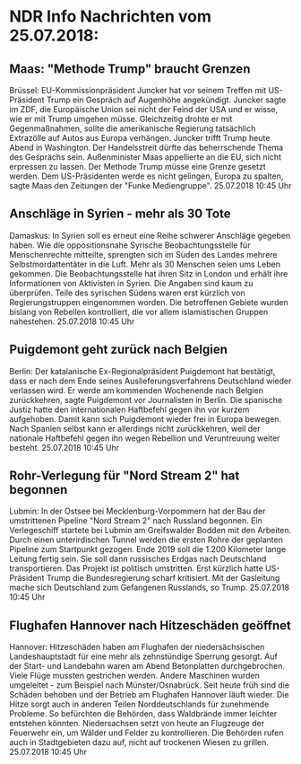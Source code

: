# NDR Info Nachrichten vom 25.07.2018:


## Maas: "Methode Trump" braucht Grenzen
Brüssel:	EU-Kommissionpräsident Juncker hat vor seinem Treffen mit US-Präsident Trump ein Gespräch auf Augenhöhe angekündigt. Juncker sagte im ZDF, die Europäische Union sei nicht der Feind der USA und er wisse, wie er mit Trump umgehen müsse. Gleichzeitig drohte er mit Gegenmaßnahmen, sollte die amerikanische Regierung tatsächlich Extrazölle auf Autos aus Europa verhängen. Juncker trifft Trump heute Abend in Washington. Der Handelsstreit dürfte das beherrschende Thema des Gesprächs sein. Außenminister Maas appellierte an die EU, sich nicht erpressen zu lassen. Der Methode Trump müsse eine Grenze gesetzt werden. Dem US-Präsidenten werde es nicht gelingen, Europa zu spalten, sagte Maas den Zeitungen der "Funke Mediengruppe". 25.07.2018 10:45 Uhr 

## Anschläge in Syrien - mehr als 30 Tote
Damaskus: In Syrien soll es erneut eine Reihe schwerer Anschläge gegeben haben. Wie die oppositionsnahe Syrische Beobachtungsstelle für Menschenrechte mitteilte, sprengten sich im Süden des Landes mehrere Selbstmordattentäter in die Luft. Mehr als 30 Menschen seien ums Leben gekommen. Die Beobachtungsstelle hat ihren Sitz in London und erhält ihre Informationen von Aktivisten in Syrien. Die Angaben sind kaum zu überprüfen. Teile des syrischen Südens waren erst kürzlich von Regierungstruppen eingenommen worden. Die betroffenen Gebiete wurden bislang von Rebellen kontrolliert, die vor allem islamistischen Gruppen nahestehen. 25.07.2018 10:45 Uhr 

## Puigdemont geht zurück nach Belgien
Berlin: Der katalanische Ex-Regionalpräsident Puigdemont hat bestätigt, dass er nach dem Ende seines Auslieferungsverfahrens Deutschland wieder verlassen wird. Er werde am kommenden Wochenende nach Belgien zurückkehren, sagte Puigdemont vor Journalisten in Berlin. Die spanische Justiz hatte den internationalen Haftbefehl gegen ihn vor kurzem aufgehoben. Damit kann sich Puigdemont wieder frei in Europa bewegen. Nach Spanien selbst kann er allerdings nicht zurückkehren, weil der nationale Haftbefehl gegen ihn wegen Rebellion und Veruntreuung weiter besteht. 25.07.2018 10:45 Uhr 

## Rohr-Verlegung für "Nord Stream 2" hat begonnen
Lubmin: In der Ostsee bei Mecklenburg-Vorpommern hat der Bau der umstrittenen Pipeline "Nord Stream 2" nach Russland begonnen. Ein Verlegeschiff startete bei Lubmin am Greifswalder Bodden mit den Arbeiten. Durch einen unterirdischen Tunnel werden die ersten Rohre der geplanten Pipeline zum Startpunkt gezogen. Ende 2019 soll die 1.200 Kilometer lange Leitung fertig sein. Sie soll dann russisches Erdgas nach Deutschland transportieren. Das Projekt ist politisch umstritten. Erst kürzlich hatte US-Präsident Trump die Bundesregierung scharf kritisiert. Mit der Gasleitung mache sich Deutschland zum Gefangenen Russlands, so Trump. 25.07.2018 10:45 Uhr 

## Flughafen Hannover nach Hitzeschäden geöffnet
Hannover:	Hitzeschäden haben am Flughafen der niedersächsischen Landeshauptstadt für eine mehr als zehnstündige Sperrung gesorgt. Auf der Start- und Landebahn waren am Abend Betonplatten durchgebrochen. Viele Flüge mussten gestrichen werden. Andere Maschinen wurden umgeleitet - zum Beispiel nach Münster/Osnabrück. Seit heute früh sind die Schäden behoben und der Betrieb am Flughafen Hannover läuft wieder. Die Hitze sorgt auch in anderen Teilen Norddeutschlands für zunehmende Probleme. So befürchten die Behörden, dass Waldbrände immer leichter entstehen könnten. Niedersachsen setzt von heute an Flugzeuge der Feuerwehr ein, um Wälder und Felder zu kontrollieren. Die Behörden rufen auch in Stadtgebieten dazu auf, nicht auf trockenen Wiesen zu grillen. 25.07.2018 10:45 Uhr 

